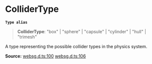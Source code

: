 # ColliderType

**`Type alias`**

> **ColliderType**: "box" \| "sphere" \| "capsule" \| "cylinder" \| "hull" \| "trimesh"

A type representing the possible collider types in the physics system.

**Source:** [websg.d.ts:100](https://github.com/thirdroom/thirdroom/blob/4c397b03/packages/websg-types/types/websg.d.ts#L100) [websg.d.ts:106](https://github.com/thirdroom/thirdroom/blob/4c397b03/packages/websg-types/types/websg.d.ts#L106)
